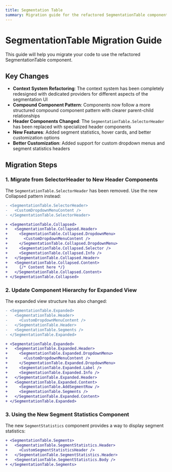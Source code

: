 ```yaml
---
title: Segmentation Table
summary: Migration guide for the refactored SegmentationTable component in OHIF 3.10, covering changes to the context system, compound component pattern adoption, replacement of SelectorHeader, and introduction of segment statistics features.
---
```



# SegmentationTable Migration Guide

This guide will help you migrate your code to use the refactored SegmentationTable component.

## Key Changes

* **Context System Refactoring**: The context system has been completely redesigned with dedicated providers for different aspects of the segmentation UI
* **Compound Component Pattern**: Components now follow a more structured compound component pattern with clearer parent-child relationships
* **Header Components Changed**: The `SegmentationTable.SelectorHeader` has been replaced with specialized header components
* **New Features**: Added segment statistics, hover cards, and better customization options
* **Better Customization**: Added support for custom dropdown menus and segment statistics headers

## Migration Steps



### 1. Migrate from SelectorHeader to New Header Components

The `SegmentationTable.SelectorHeader` has been removed. Use the new Collapsed pattern instead:

```diff
- <SegmentationTable.SelectorHeader>
-   <CustomDropdownMenuContent />
- </SegmentationTable.SelectorHeader>

+ <SegmentationTable.Collapsed>
+   <SegmentationTable.Collapsed.Header>
+     <SegmentationTable.Collapsed.DropdownMenu>
+       <CustomDropdownMenuContent />
+     </SegmentationTable.Collapsed.DropdownMenu>
+     <SegmentationTable.Collapsed.Selector />
+     <SegmentationTable.Collapsed.Info />
+   </SegmentationTable.Collapsed.Header>
+   <SegmentationTable.Collapsed.Content>
+     {/* Content here */}
+   </SegmentationTable.Collapsed.Content>
+ </SegmentationTable.Collapsed>
```

### 2. Update Component Hierarchy for Expanded View

The expanded view structure has also changed:

```diff
- <SegmentationTable.Expanded>
-   <SegmentationTable.Header>
-     <CustomDropdownMenuContent />
-   </SegmentationTable.Header>
-   <SegmentationTable.Segments />
- </SegmentationTable.Expanded>

+ <SegmentationTable.Expanded>
+   <SegmentationTable.Expanded.Header>
+     <SegmentationTable.Expanded.DropdownMenu>
+       <CustomDropdownMenuContent />
+     </SegmentationTable.Expanded.DropdownMenu>
+     <SegmentationTable.Expanded.Label />
+     <SegmentationTable.Expanded.Info />
+   </SegmentationTable.Expanded.Header>
+   <SegmentationTable.Expanded.Content>
+     <SegmentationTable.AddSegmentRow />
+     <SegmentationTable.Segments />
+   </SegmentationTable.Expanded.Content>
+ </SegmentationTable.Expanded>
```

### 3. Using the New Segment Statistics Component

The new `SegmentStatistics` component provides a way to display segment statistics:

```diff
+ <SegmentationTable.Segments>
+   <SegmentationTable.SegmentStatistics.Header>
+     <CustomSegmentStatisticsHeader />
+   </SegmentationTable.SegmentStatistics.Header>
+   <SegmentationTable.SegmentStatistics.Body />
+ </SegmentationTable.Segments>
```
